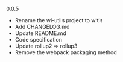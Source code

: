 0.0.5
* Rename the wi-utils project to witis
* Add CHANGELOG.md
* Update README.md
* Code specification
* Update rollup2 => rollup3
* Remove the webpack packaging method
